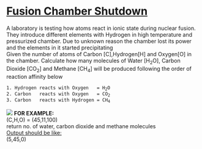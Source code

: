 # [Fusion Chamber Shutdown](https://www.codewars.com/kata/fusion-chamber-shutdown "https://www.codewars.com/kata/5fde1ea66ba4060008ea5bd9")

A laboratory is testing how atoms react in ionic state during nuclear fusion. They introduce
different elements with Hydrogen in high temperature and pressurized chamber. Due to unknown reason
the chamber lost its power and the elements in it started precipitating</br>
Given the number of atoms of Carbon [C],Hydrogen[H] and Oxygen[O] in the chamber. Calculate how many
molecules of Water [H<sub>2</sub>O], Carbon Dioxide [CO<sub>2</sub>] and Methane [CH<sub>4</sub>]
will be produced following the order of reaction affinity below</br>

<pre>
<code>1. Hydrogen reacts with Oxygen   = H<sub>2</sub>O
2. Carbon   reacts with Oxygen   = CO<sub>2</sub>
3. Carbon   reacts with Hydrogen = CH<sub>4</sub>
</code></pre>

![](https://i.imgur.com/wDYZ9zg.jpg)
<b>FOR EXAMPLE:</b><br/>
(C,H,O) = (45,11,100)<br/>
return no. of water, carbon dioxide and methane molecules<br/>
<u>Output should be like:</u><br/>
(5,45,0)<br/>
